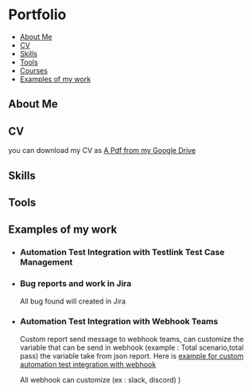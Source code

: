 # Portfolio
- [About Me](#about-me)
- [CV](#cv)
- [Skills](#skills)
- [Tools](#tools)
- [Courses](#courses)
- [Examples of my work](#examples-of-my-work)

## About Me

## CV
you can download my CV as [A Pdf from my Google Drive](https://drive.google.com/file/d/1bsaBdY8FswLqX-IjhMdTK_O4LnMipG5Z/view?usp=sharing)

## Skills

## Tools

## Examples of my work
- ### Automation Test Integration with Testlink Test Case Management 

- ### Bug reports and work in Jira
  All bug found will created in Jira

- ### Automation Test Integration with Webhook Teams
  Custom report send message to webhook teams, can customize the variable that can be send in webhook (example : Total scenario,total pass) the variable take from json report.
  Here is [example for custom automation test integration with webhook](https://drive.google.com/file/d/17qnGnvkxlZmgXf_tW73aV4cY-h-bVJxo/view?usp=sharing)

  All webhook can customize (ex : slack, discord)
)
